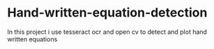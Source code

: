 # Hand-written-equation-detection
In this project i use tesseract ocr and open cv to detect and plot hand written equations

